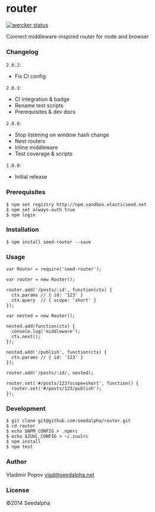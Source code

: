 # router

[![wercker status](https://app.wercker.com/status/e766b9feebfeecff98a41bce0027b60b/m "wercker status")](https://app.wercker.com/project/bykey/e766b9feebfeecff98a41bce0027b60b)

Connect middleware-inspired router for node and browser

### Changelog

`2.0.2`:

- Fix CI config

`2.0.1`:

- CI integration & badge
- Rename test scripts
- Prerequisites & dev docs

`2.0.0`:

- Stop listening on window hash change
- Nest routers
- Inline middleware
- Test coverage & scripts

`1.0.0`:

- Initial release


### Prerequisites

    $ npm set registry http://npm.sandbox.elasticseed.net
    $ npm set always-auth true
    $ npm login

### Installation

    $ npm install seed-router --save

### Usage

    var Router = require('seed-router');
    
    var router = new Router();
    
    router.add('/posts/:id', function(ctx) {
      ctx.params // { id: '123' }
      ctx.query  // { scope: 'short' }
    });
    
    var nested = new Router();
    
    nested.add(function(ctx) {
      console.log('middleware');
      ctx.next();
    });
    
    nested.add('/publish', function(ctx) {
      ctx.params // { id: '123' }
    });
    
    router.add('/posts/:id/, nested);
    
    router.set('#/posts/123?scope=short', function() {
      router.set('#/posts/123/publish');
    });
    
### Development

    $ git clone git@github.com:seedalpha/router.git
    $ cd router
    $ echo $NPM_CONFIG > .npmrc
    $ echo $ZUUL_CONFIG > ~/.zuulrc
    $ npm install
    $ npm test

### Author

Vladimir Popov <vlad@seedalpha.net>

### License

©2014 Seedalpha
